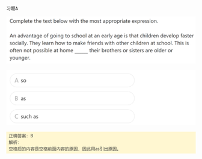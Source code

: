 `习题A`

![image-20240623195215730](assets/10.写作L9大作文主体段写法2/image-20240623195215730.png)

![image-20240623195223135](assets/10.写作L9大作文主体段写法2/image-20240623195223135.png)

![image-20240623195230992](assets/10.写作L9大作文主体段写法2/image-20240623195230992.png)